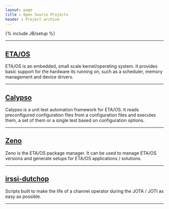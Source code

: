 ```yaml
---
layout: page
title : Open Source Projects
header : Project archive
---
```

{% include JB/setup %}

<hr />

<h2><a href="http://etaos.bietje.net">ETA/OS</a></h2>
<p>ETA/OS is an embedded, small scale kernel/operating system. It provides basic
support for the hardware its running on, such as a scheduler, memory management
and device drivers.</p>
<hr />

<h2><a href="http://etaos.bietje.net/calypso">Calypso</a></h2>
<p>Calypso is a unit test automation framework for ETA/OS. It reads
preconfigured configuration files from a configuration files and executes them,
a set of them or a single test based on configuration options.</p>
<hr />

<h2><a href="http://etaos.bietje.net/zeno">Zeno</a></h2>
<p>Zeno is the ETA/OS package manager. It can be used to manage ETA/OS versions
and generate setups for ETA/OS applications / solutions.</p>
<hr />


<h2><a href="https://git.bietje.net/bietje/irssi-dutchop">irssi-dutchop</a></h2>
<p>Scripts built to make the life of a channel operator during the JOTA / JOTI
as easy as possible.</p>
<hr />

